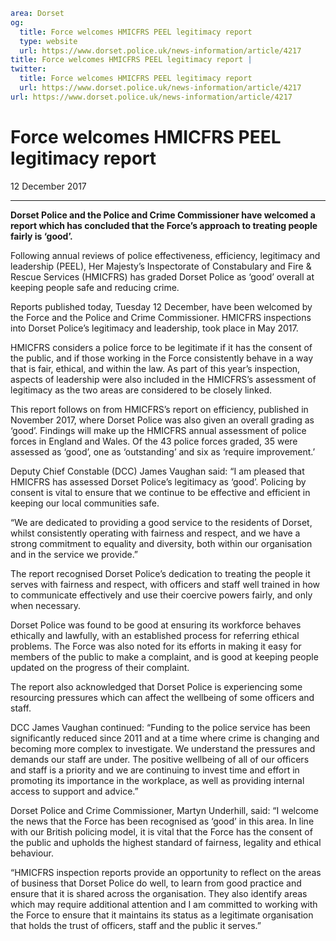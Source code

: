 ```yaml
area: Dorset
og:
  title: Force welcomes HMICFRS PEEL legitimacy report
  type: website
  url: https://www.dorset.police.uk/news-information/article/4217
title: Force welcomes HMICFRS PEEL legitimacy report |
twitter:
  title: Force welcomes HMICFRS PEEL legitimacy report
  url: https://www.dorset.police.uk/news-information/article/4217
url: https://www.dorset.police.uk/news-information/article/4217
```

# Force welcomes HMICFRS PEEL legitimacy report

12 December 2017

* * *

**Dorset Police and the Police and Crime Commissioner have welcomed a report which has concluded that the Force’s approach to treating people fairly is ‘good’.**

Following annual reviews of police effectiveness, efficiency, legitimacy and leadership (PEEL), Her Majesty’s Inspectorate of Constabulary and Fire & Rescue Services (HMICFRS) has graded Dorset Police as ‘good’ overall at keeping people safe and reducing crime.

Reports published today, Tuesday 12 December, have been welcomed by the Force and the Police and Crime Commissioner. HMICFRS inspections into Dorset Police’s legitimacy and leadership, took place in May 2017.

HMICFRS considers a police force to be legitimate if it has the consent of the public, and if those working in the Force consistently behave in a way that is fair, ethical, and within the law. As part of this year’s inspection, aspects of leadership were also included in the HMICFRS’s assessment of legitimacy as the two areas are considered to be closely linked.

This report follows on from HMICFRS’s report on efficiency, published in November 2017, where Dorset Police was also given an overall grading as ‘good’. Findings will make up the HMICFRS annual assessment of police forces in England and Wales. Of the 43 police forces graded, 35 were assessed as ‘good’, one as ‘outstanding’ and six as ‘require improvement.’

Deputy Chief Constable (DCC) James Vaughan said: “I am pleased that HMICFRS has assessed Dorset Police’s legitimacy as ‘good’. Policing by consent is vital to ensure that we continue to be effective and efficient in keeping our local communities safe.

“We are dedicated to providing a good service to the residents of Dorset, whilst consistently operating with fairness and respect, and we have a strong commitment to equality and diversity, both within our organisation and in the service we provide.”

The report recognised Dorset Police’s dedication to treating the people it serves with fairness and respect, with officers and staff well trained in how to communicate effectively and use their coercive powers fairly, and only when necessary.

Dorset Police was found to be good at ensuring its workforce behaves ethically and lawfully, with an established process for referring ethical problems. The Force was also noted for its efforts in making it easy for members of the public to make a complaint, and is good at keeping people updated on the progress of their complaint.

The report also acknowledged that Dorset Police is experiencing some resourcing pressures which can affect the wellbeing of some officers and staff.

DCC James Vaughan continued: “Funding to the police service has been significantly reduced since 2011 and at a time where crime is changing and becoming more complex to investigate. We understand the pressures and demands our staff are under. The positive wellbeing of all of our officers and staff is a priority and we are continuing to invest time and effort in promoting its importance in the workplace, as well as providing internal access to support and advice.”

Dorset Police and Crime Commissioner, Martyn Underhill, said: “I welcome the news that the Force has been recognised as ‘good’ in this area. In line with our British policing model, it is vital that the Force has the consent of the public and upholds the highest standard of fairness, legality and ethical behaviour.

“HMICFRS inspection reports provide an opportunity to reflect on the areas of business that Dorset Police do well, to learn from good practice and ensure that it is shared across the organisation. They also identify areas which may require additional attention and I am committed to working with the Force to ensure that it maintains its status as a legitimate organisation that holds the trust of officers, staff and the public it serves.”
